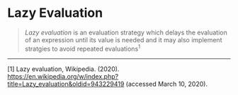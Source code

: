 # Lazy Evaluation

> _Lazy evaluation_ is an evaluation strategy which delays the evaluation of an expression until its value is needed and it may also implement stratgies to avoid repeated evaluations<sup>1</sup>

---

[1] Lazy evaluation, Wikipedia. (2020). https://en.wikipedia.org/w/index.php?title=Lazy_evaluation&oldid=943229419 (accessed March 10, 2020).
